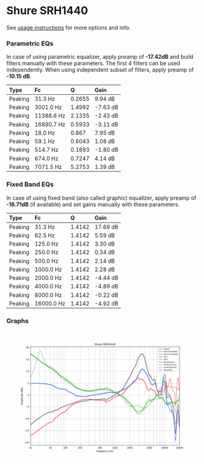 # Shure SRH1440
See [usage instructions](https://github.com/jaakkopasanen/AutoEq#usage) for more options and info.

### Parametric EQs
In case of using parametric equalizer, apply preamp of **-17.42dB** and build filters manually
with these parameters. The first 4 filters can be used independently.
When using independent subset of filters, apply preamp of **-10.15 dB**.

| Type    | Fc         |      Q | Gain     |
|:--------|:-----------|:-------|:---------|
| Peaking | 31.3 Hz    | 0.2655 | 9.94 dB  |
| Peaking | 3001.0 Hz  | 1.4992 | -7.63 dB |
| Peaking | 11388.6 Hz | 2.1335 | -2.43 dB |
| Peaking | 16890.7 Hz | 0.5933 | -3.11 dB |
| Peaking | 18.0 Hz    | 0.867  | 7.95 dB  |
| Peaking | 59.1 Hz    | 0.6043 | 1.08 dB  |
| Peaking | 514.7 Hz   | 0.1893 | -1.80 dB |
| Peaking | 674.0 Hz   | 0.7247 | 4.14 dB  |
| Peaking | 7071.5 Hz  | 5.2753 | 1.39 dB  |

### Fixed Band EQs
In case of using fixed band (also called graphic) equalizer, apply preamp of **-18.71dB**
(if available) and set gains manually with these parameters.

| Type    | Fc         |      Q | Gain     |
|:--------|:-----------|:-------|:---------|
| Peaking | 31.3 Hz    | 1.4142 | 17.69 dB |
| Peaking | 62.5 Hz    | 1.4142 | 5.59 dB  |
| Peaking | 125.0 Hz   | 1.4142 | 3.30 dB  |
| Peaking | 250.0 Hz   | 1.4142 | 0.34 dB  |
| Peaking | 500.0 Hz   | 1.4142 | 2.14 dB  |
| Peaking | 1000.0 Hz  | 1.4142 | 2.28 dB  |
| Peaking | 2000.0 Hz  | 1.4142 | -4.44 dB |
| Peaking | 4000.0 Hz  | 1.4142 | -4.89 dB |
| Peaking | 8000.0 Hz  | 1.4142 | -0.22 dB |
| Peaking | 16000.0 Hz | 1.4142 | -4.92 dB |

### Graphs
![](./Shure%20SRH1440.png)